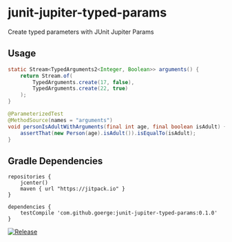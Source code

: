 # junit-jupiter-typed-params
Create typed parameters with JUnit Jupiter Params

## Usage

```java
static Stream<TypedArguments2<Integer, Boolean>> arguments() {
    return Stream.of(
        TypedArguments.create(17, false),
        TypedArguments.create(22, true)
    );
}

@ParameterizedTest
@MethodSource(names = "arguments")
void personIsAdultWithArguments(final int age, final boolean isAdult) {
    assertThat(new Person(age).isAdult()).isEqualTo(isAdult);
}
```

## Gradle Dependencies

```
repositories {
    jcenter()
    maven { url "https://jitpack.io" }
}

dependencies {
    testCompile 'com.github.goerge:junit-jupiter-typed-params:0.1.0'
}
```
[![Release](https://jitpack.io/v/goerge/junit-jupiter-typed-params.svg?style=flat-square)](https://jitpack.io/#goerge/junit-jupiter-typed-params)
